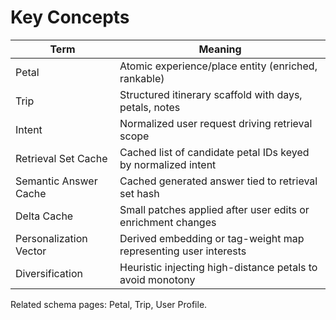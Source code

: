 # Key Concepts

| Term | Meaning |
|------|---------|
| Petal | Atomic experience/place entity (enriched, rankable) |
| Trip | Structured itinerary scaffold with days, petals, notes |
| Intent | Normalized user request driving retrieval scope |
| Retrieval Set Cache | Cached list of candidate petal IDs keyed by normalized intent |
| Semantic Answer Cache | Cached generated answer tied to retrieval set hash |
| Delta Cache | Small patches applied after user edits or enrichment changes |
| Personalization Vector | Derived embedding or tag-weight map representing user interests |
| Diversification | Heuristic injecting high-distance petals to avoid monotony |

Related schema pages: Petal, Trip, User Profile.
